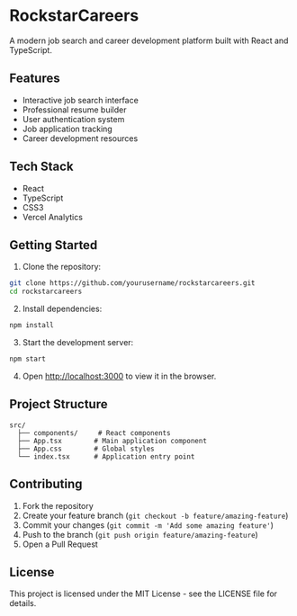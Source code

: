 # RockstarCareers

A modern job search and career development platform built with React and TypeScript.

## Features

- Interactive job search interface
- Professional resume builder
- User authentication system
- Job application tracking
- Career development resources

## Tech Stack

- React
- TypeScript
- CSS3
- Vercel Analytics

## Getting Started

1. Clone the repository:
```bash
git clone https://github.com/yourusername/rockstarcareers.git
cd rockstarcareers
```

2. Install dependencies:
```bash
npm install
```

3. Start the development server:
```bash
npm start
```

4. Open [http://localhost:3000](http://localhost:3000) to view it in the browser.

## Project Structure

```
src/
  ├── components/     # React components
  ├── App.tsx        # Main application component
  ├── App.css        # Global styles
  └── index.tsx      # Application entry point
```

## Contributing

1. Fork the repository
2. Create your feature branch (`git checkout -b feature/amazing-feature`)
3. Commit your changes (`git commit -m 'Add some amazing feature'`)
4. Push to the branch (`git push origin feature/amazing-feature`)
5. Open a Pull Request

## License

This project is licensed under the MIT License - see the LICENSE file for details. 